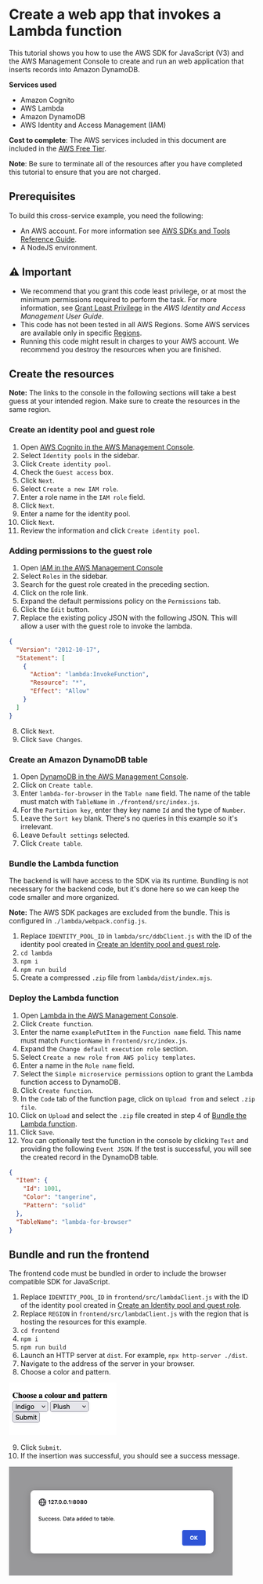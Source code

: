 # Create a web app that invokes a Lambda function

This tutorial shows you how to use the AWS SDK for JavaScript (V3) and the AWS Management Console to create and run an web application that inserts records into Amazon DynamoDB.

**Services used**

- Amazon Cognito
- AWS Lambda
- Amazon DynamoDB
- AWS Identity and Access Management (IAM)

**Cost to complete**: The AWS services included in this document are included in the [AWS Free Tier](https://aws.amazon.com/free/?all-free-tier.sort-by=item.additionalFields.SortRank&all-free-tier.sort-order=asc).

**Note**: Be sure to terminate all of the resources after you have completed this tutorial to ensure that you are not charged.

## Prerequisites

To build this cross-service example, you need the following:

- An AWS account. For more information see [AWS SDKs and Tools Reference Guide](https://docs.aws.amazon.com/sdkref/latest/guide/overview.html).
- A NodeJS environment.

## ⚠ Important

- We recommend that you grant this code least privilege, or at most the minimum permissions required to perform the task. For more information, see [Grant Least Privilege](https://docs.aws.amazon.com/IAM/latest/UserGuide/best-practices.html#grant-least-privilege) in the _AWS Identity and Access Management User Guide_.
- This code has not been tested in all AWS Regions. Some AWS services are available only in specific [Regions](https://aws.amazon.com/about-aws/global-infrastructure/regional-product-services).
- Running this code might result in charges to your AWS account. We recommend you destroy the resources when you are finished.

## Create the resources

**Note:** The links to the console in the following sections will take a best guess at your intended region. Make sure to create the resources in the same region.

### Create an identity pool and guest role

1. Open [AWS Cognito in the AWS Management Console](https://console.aws.amazon.com/cognito/).
1. Select `Identity pools` in the sidebar.
1. Click `Create identity pool`.
1. Check the `Guest access` box.
1. Click `Next`.
1. Select `Create a new IAM role`.
1. Enter a role name in the `IAM role` field.
1. Click `Next`.
1. Enter a name for the identity pool.
1. Click `Next`.
1. Review the information and click `Create identity pool`.

### Adding permissions to the guest role

1. Open [IAM in the AWS Management Console](https://console.aws.amazon.com/iam)
2. Select `Roles` in the sidebar.
3. Search for the guest role created in the preceding section.
4. Click on the role link.
5. Expand the default permissions policy on the `Permissions` tab.
6. Click the `Edit` button.
7. Replace the existing policy JSON with the following JSON. This will allow a user with the guest role to invoke the lambda.

```json
{
  "Version": "2012-10-17",
  "Statement": [
    {
      "Action": "lambda:InvokeFunction",
      "Resource": "*",
      "Effect": "Allow"
    }
  ]
}
```

8. Click `Next`.
9. Click `Save Changes`.

### Create an Amazon DynamoDB table

1. Open [DynamoDB in the AWS Management Console](https://console.aws.amazon.com/dynamodbv2).
2. Click on `Create table`.
3. Enter `lambda-for-browser` in the `Table name` field. The name of the table must match with `TableName` in `./frontend/src/index.js`.
4. For the `Partition key`, enter they key name `Id` and the type of `Number`.
5. Leave the `Sort key` blank. There's no queries in this example so it's irrelevant.
6. Leave `Default settings` selected.
7. Click `Create table`.

### Bundle the Lambda function

The backend is will have access to the SDK via its runtime. Bundling is not necessary for the backend code, but it's done here so we can keep the code smaller and more organized.

**Note:** The AWS SDK packages are excluded from the bundle. This is configured in `./lambda/webpack.config.js`.

1. Replace `IDENTITY_POOL_ID` in `lambda/src/ddbClient.js` with the ID of the identity pool created in [Create an Identity pool and guest role](#create-an-identity-pool-and-guest-role).
2. `cd lambda`
3. `npm i`
4. `npm run build`
5. Create a compressed `.zip` file from `lambda/dist/index.mjs`.

### Deploy the Lambda function

1. Open [Lambda in the AWS Management Console](https://console.aws.amazon.com/lambda/home).
2. Click `Create function`.
3. Enter the name `examplePutItem` in the `Function name` field. This name must match `FunctionName` in `frontend/src/index.js`.
4. Expand the `Change default execution role` section.
5. Select `Create a new role from AWS policy templates`.
6. Enter a name in the `Role name` field.
7. Select the `Simple microservice permissions` option to grant the Lambda function access to DynamoDB.
8. Click `Create function`.
9. In the `Code` tab of the function page, click on `Upload from` and select `.zip file`.
10. Click on `Upload` and select the `.zip` file created in step 4 of [Bundle the Lambda function](#bundle-the-lambda-function).
11. Click `Save`.
12. You can optionally test the function in the console by clicking `Test` and providing the following `Event JSON`. If the test is successful, you will see the created record in the DynamoDB table.

```json
{
  "Item": {
    "Id": 1001,
    "Color": "tangerine",
    "Pattern": "solid"
  },
  "TableName": "lambda-for-browser"
}
```

## Bundle and run the frontend

The frontend code must be bundled in order to include the browser compatible SDK for JavaScript.

1. Replace `IDENTITY_POOL_ID` in `frontend/src/lambdaClient.js` with the ID of the identity pool created in [Create an Identity pool and guest role](#create-an-identity-pool-and-guest-role).
2. Replace `REGION` in `frontend/src/lambdaClient.js` with the region that is hosting the resources for this example.
3. `cd frontend`
4. `npm i`
5. `npm run build`
6. Launch an HTTP server at `dist`. For example, `npx http-server ./dist`.
7. Navigate to the address of the server in your browser.
8. Choose a color and pattern.

![application form](./app01.png)

9. Click `Submit`.
10. If the insertion was successful, you should see a success message.

![insertion success](./app02.png)
